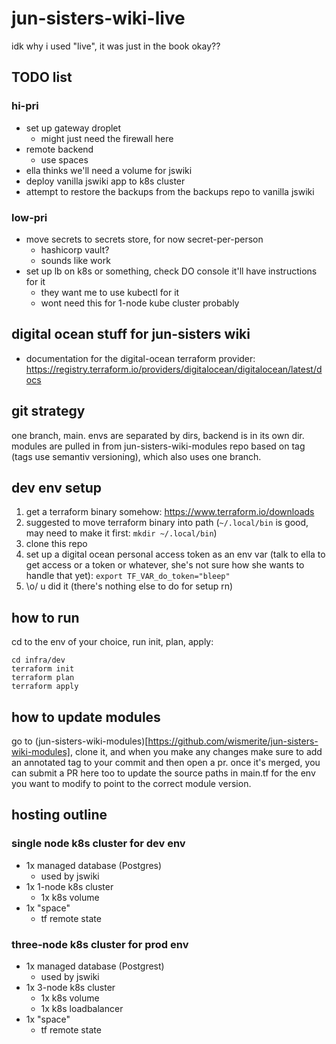 # jun-sisters-wiki-live

idk why i used "live", it was just in the book okay??

## TODO list

### hi-pri
* set up gateway droplet
  - might just need the firewall here
* remote backend
  - use spaces
* ella thinks we'll need a volume for jswiki
* deploy vanilla jswiki app to k8s cluster
* attempt to restore the backups from the backups repo to vanilla jswiki

### low-pri
* move secrets to secrets store, for now secret-per-person
  - hashicorp vault?
  - sounds like work
* set up lb on k8s or something, check DO console it'll have instructions for it
  - they want me to use kubectl for it
  - wont need this for 1-node kube cluster probably

## digital ocean stuff for jun-sisters wiki 

* documentation for the digital-ocean terraform provider: https://registry.terraform.io/providers/digitalocean/digitalocean/latest/docs

## git strategy
one branch, main.  envs are separated by dirs, backend is in its own dir.  modules are pulled in from jun-sisters-wiki-modules repo based on tag (tags use semantiv versioning), which also uses one branch.

## dev env setup
1. get a terraform binary somehow: https://www.terraform.io/downloads
2. suggested to move terraform binary into path (`~/.local/bin` is good, may need to make it first: `mkdir ~/.local/bin`)
2. clone this repo
3. set up a digital ocean personal access token as an env var (talk to ella to get access or a token or whatever, she's not sure how she wants to handle that yet): 
  `export TF_VAR_do_token="bleep"`
4. \o/ u did it (there's nothing else to do for setup rn)

## how to run
cd to the env of your choice, run init, plan, apply:

```
cd infra/dev
terraform init
terraform plan
terraform apply
```

## how to update modules
go to (jun-sisters-wiki-modules)[https://github.com/wismerite/jun-sisters-wiki-modules], clone it, and when you make any changes make sure to add an annotated tag to your commit and then open a pr.  once it's merged, you can submit a PR here too to update the source paths in main.tf for the env you want to modify to point to the correct module version.

## hosting outline

### single node k8s cluster for dev env
- 1x managed database (Postgres)
  - used by jswiki
- 1x 1-node k8s cluster
  - 1x k8s volume
- 1x "space"
  - tf remote state

### three-node k8s cluster for prod env
- 1x managed database (Postgrest)
  - used by jswiki
- 1x 3-node k8s cluster
  - 1x k8s volume
  - 1x k8s loadbalancer
- 1x "space"
  - tf remote state




